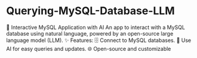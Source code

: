 # Querying-MySQL-Database-LLM
🚀 Interactive MySQL Application with AI An app to interact with a MySQL database using natural language, powered by an open-source large language model (LLM).  ✨ Features:  🗄️ Connect to MySQL databases. 🤖 Use AI for easy queries and updates. 🌐 Open-source and customizable
